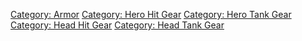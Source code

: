 [Category: Armor](Category:_Armor "wikilink") [Category: Hero Hit
Gear](Category:_Hero_Hit_Gear "wikilink") [Category: Hero Tank
Gear](Category:_Hero_Tank_Gear "wikilink") [Category: Head Hit
Gear](Category:_Head_Hit_Gear "wikilink") [Category: Head Tank
Gear](Category:_Head_Tank_Gear "wikilink")
